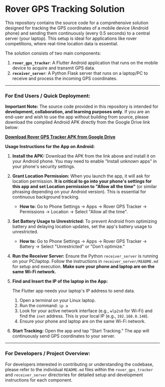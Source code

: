 # Rover GPS Tracking Solution

This repository contains the source code for a comprehensive solution designed for tracking the GPS coordinates of a mobile device (Android phone) and sending them continuously (every 0.5 seconds) to a central server (your laptop). This setup is ideal for applications like rover competitions, where real-time location data is essential.

The solution consists of two main components:

1.  **`rover_gps_tracker`**: A Flutter Android application that runs on the mobile device to acquire and transmit GPS data.
2.  **`receiver_server`**: A Python Flask server that runs on a laptop/PC to receive and process the incoming GPS coordinates.

---

### For End Users / Quick Deployment:

**Important Note:** The source code provided in this repository is intended for **development, collaboration, and learning purposes only**. If you are an end-user and wish to use the app without building from source, please download the compiled Android APK directly from the Google Drive link below:

**[Download Rover GPS Tracker APK from Google Drive](https://drive.google.com/file/d/1OKRCWpzat0TcAbh7MitbSIVkACTFZH1q/view?usp=sharing)**

**Usage Instructions for the App on Android:**

1.  **Install the APK:** Download the APK from the link above and install it on your Android phone. You may need to enable "Install unknown apps" in your phone's security settings.
2.  **Grant Location Permission:** When you launch the app, it will ask for location permission. **It is critical to go into your phone's settings for this app and set Location permission to "Allow all the time"** (or similar phrasing depending on your Android version). This is essential for continuous background tracking.
    * **How to:** Go to Phone Settings -> Apps -> Rover GPS Tracker -> Permissions -> Location -> Select "Allow all the time".
3.  **Set Battery Usage to Unrestricted:** To prevent Android from optimizing battery and delaying location updates, set the app's battery usage to unrestricted.
    * **How to:** Go to Phone Settings -> Apps -> Rover GPS Tracker -> Battery -> Select "Unrestricted" or "Don't optimize."

4.  **Run the Receiver Server:** Ensure the Python `receiver_server` is running on your PC/laptop. Follow the instructions in `receiver_server/README.md` for setup and execution. **Make sure your phone and laptop are on the same Wi-Fi network.**

5.  **Find and Insert the IP of the laptop in the App:** 

    The Flutter app needs your laptop's IP address to send data.

    1.  Open a terminal on your Linux laptop.
    2.  Run the command: `ip a`
    3.  Look for your active network interface (e.g., `wlp2s0` for Wi-Fi) and find the `inet` address. This is your local IP (e.g., `192.168.0.140`).
    4.  Ensure your phone and laptop are on the same Wi-Fi network.

6.  **Start Tracking:** Open the app and tap "Start Tracking." The app will continuously send GPS coordinates to your server.

---

### For Developers / Project Overview:

For developers interested in contributing or understanding the codebase, please refer to the individual `README.md` files within the `rover_gps_tracker` and `receiver_server` directories for detailed setup and development instructions for each component.